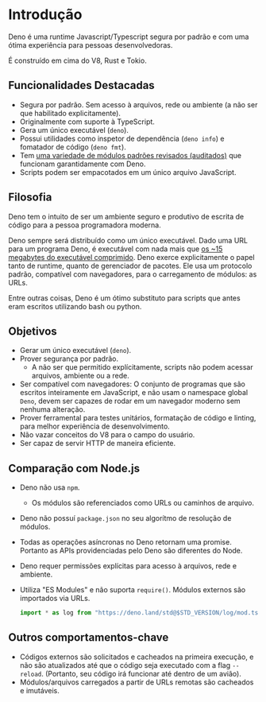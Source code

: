 <!-- # Introduction

Deno is a JavaScript/TypeScript runtime with secure defaults and a great
developer experience.

It's built on V8, Rust, and Tokio. -->

# Introdução

Deno é uma runtime Javascript/Typescript segura por padrão e com uma ótima
experiência para pessoas desenvolvedoras.

É construído em cima do V8, Rust e Tokio.

<!-- ## Feature Highlights

- Secure by default. No file, network, or environment access (unless explicitly
  enabled).
- Supports TypeScript out of the box.
- Ships a single executable (`deno`).
- Has built-in utilities like a dependency inspector (`deno info`) and a code
  formatter (`deno fmt`).
- Has
  [a set of reviewed (audited) standard
  modules](https://github.com/denoland/deno/tree/master/std) that are guaranteed
  to work with Deno.
- Scripts can be bundled into a single JavaScript file. -->

## Funcionalidades Destacadas

- Segura por padrão. Sem acesso à arquivos, rede ou ambiente (a não ser que
  habilitado explicitamente).
- Originalmente com suporte à TypeScript.
- Gera um único executável (`deno`).
- Possui utilidades como inspetor de dependência (`deno info`) e fomatador de
  código (`deno fmt`).
- Tem
  [uma variedade de módulos padrões revisados (auditados)](https://github.com/denoland/deno/tree/master/std)
  que funcionam garantidamente com Deno.
- Scripts podem ser empacotados em um único arquivo JavaScript.

<!-- ## Philosophy

Deno aims to be a productive and secure scripting environment for the modern
programmer.

Deno will always be distributed as a single executable. Given a URL to a Deno
program, it is runnable with nothing more than
[the ~15 megabyte zipped executable](https://github.com/denoland/deno/releases).
Deno explicitly takes on the role of both runtime and package manager. It uses a
standard browser-compatible protocol for loading modules: URLs.

Among other things, Deno is a great replacement for utility scripts that may
have been historically written with bash or python. -->

## Filosofia

Deno tem o intuito de ser um ambiente seguro e produtivo de escrita de código
para a pessoa programadora moderna.

Deno sempre será distribuído como um único executável. Dado uma URL para um
programa Deno, é executável com nada mais que
[os ~15 megabytes do executável comprimido](https://github.com/denoland/deno/releases).
Deno exerce explicitamente o papel tanto de runtime, quanto de gerenciador de
pacotes. Ele usa um protocolo padrão, compatível com navegadores, para o
carregamento de módulos: as URLs.

Entre outras coisas, Deno é um ótimo substituto para scripts que antes eram
escritos utilizando bash ou python.

<!-- ## Goals

- Only ship a single executable (`deno`).
- Provide Secure Defaults.
  - Unless specifically allowed, scripts can't access files, the environment, or
    the network.
- Browser compatible: The subset of Deno programs which are written completely
  in JavaScript and do not use the global `Deno` namespace (or feature test for
  it), ought to also be able to be run in a modern web browser without change.
- Provide built-in tooling like unit testing, code formatting, and linting to
  improve developer experience.
- Does not leak V8 concepts into user land.
- Be able to serve HTTP efficiently. -->

## Objetivos

- Gerar um único executável (`deno`).
- Prover segurança por padrão.
  - A não ser que permitido explícitamente, scripts não podem acessar arquivos,
    ambiente ou a rede.
- Ser compatível com navegadores: O conjunto de programas que são escritos
  inteiramente em JavaScript, e não usam o namespace global `Deno`, devem ser
  capazes de rodar em um navegador moderno sem nenhuma alteração.
- Prover ferramental para testes unitários, formatação de código e linting, para
  melhor experiência de desenvolvimento.
- Não vazar conceitos do V8 para o campo do usuário.
- Ser capaz de servir HTTP de maneira eficiente.

<!-- ## Comparison to Node.js

- Deno does not use `npm`.
  - It uses modules referenced as URLs or file paths.
- Deno does not use `package.json` in its module resolution algorithm.
- All async actions in Deno return a promise. Thus Deno provides different APIs
  than Node.
- Deno requires explicit permissions for file, network, and environment access.
- Deno always dies on uncaught errors.
- Uses "ES Modules" and does not support `require()`. Third party modules are
  imported via URLs: -->

## Comparação com Node.js

- Deno não usa `npm`.
  - Os módulos são referenciados como URLs ou caminhos de arquivo.
- Deno não possuí `package.json` no seu algorítmo de resolução de módulos.
- Todas as operações asíncronas no Deno retornam uma promise. Portanto as APIs
  providenciadas pelo Deno são diferentes do Node.
- Deno requer permissões explícitas para acesso à arquivos, rede e ambiente.
- Utiliza "ES Modules" e não suporta `require()`. Módulos externos são
  importados via URLs.

  ```javascript
  import * as log from "https://deno.land/std@$STD_VERSION/log/mod.ts";
  ```

<!-- ## Other key behaviors

- Remote code is fetched and cached on first execution, and never updated until
  the code is run with the `--reload` flag. (So, this will still work on an
  airplane.)
- Modules/files loaded from remote URLs are intended to be immutable and
  cacheable. -->

## Outros comportamentos-chave

- Códigos externos são solicitados e cacheados na primeira execução, e não são
  atualizados até que o código seja executado com a flag `--reload`. (Portanto,
  seu código irá funcionar até dentro de um avião).
- Módulos/arquivos carregados a partir de URLs remotas são cacheados e
  imutáveis.
